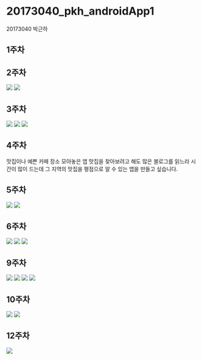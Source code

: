 # 20173040_pkh_androidApp1

20173040 박근하
## 1주차
## 2주차
<img width="" height="" src="./png/angrydog.jpg"></img>
<img width="" height="" src="./png/2_1.png"></img>

## 3주차
<img width="" height="" src="./png/3_1.png"></img>
<img width="" height="" src="./png/3_2.png"></img>
<img width="" height="" src="./png/3_3.png"></img>

## 4주차
맛집이나 예쁜 카페 장소 모아놓은 앱 
맛집을 찾아보려고 해도 많은 블로그를 읽느라 시간이 많이 드는데 그 지역의 맛집을 평점으로 알 수 있는 앱을 만들고 싶습니다.

## 5주차
<img width="" height="" src="./png/5_1.png"></img>
<img width="" height="" src="./png/5_2.png"></img>

## 6주차
<img width="" height="" src="./png/6_1.png"></img>
<img width="" height="" src="./png/6_2.png"></img>
<img width="" height="" src="./png/6_3_1.png"></img>

## 9주차
<img width="" height="" src="./png/9_1.png"></img>
<img width="" height="" src="./png/9_2.png"></img>
<img width="" height="" src="./png/9_3.png"></img>
<img width="" height="" src="./png/9_4.png"></img>

## 10주차
<img width="" height="" src="./png/10_1.png"></img>
<img width="" height="" src="./png/10_2.png"></img>

## 12주차
<img width="" height="" src="./png/12_1.png"></img>
